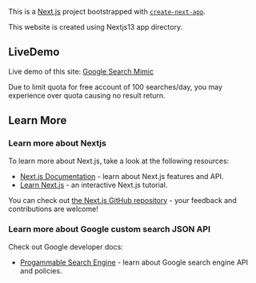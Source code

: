 This is a [Next.js](https://nextjs.org/) project bootstrapped with [`create-next-app`](https://github.com/vercel/next.js/tree/canary/packages/create-next-app).

This website is created using Nextjs13 app directory.


## LiveDemo

Live demo of this site: [Google Search Mimic](https://gg-search-mimic.vercel.app/)

Due to limit quota for free account of 100 searches/day, you may experience over quota causing no result return.

## Learn More


### Learn more about Nextjs
To learn more about Next.js, take a look at the following resources:

- [Next.js Documentation](https://nextjs.org/docs) - learn about Next.js features and API.
- [Learn Next.js](https://nextjs.org/learn) - an interactive Next.js tutorial.

You can check out [the Next.js GitHub repository](https://github.com/vercel/next.js/) - your feedback and contributions are welcome!

### Learn more about Google custom search JSON API

Check out Google developer docs:
- [Progammable Search Engine](https://developers.google.com/custom-search/docs/overview) - learn about Google search engine API and policies.